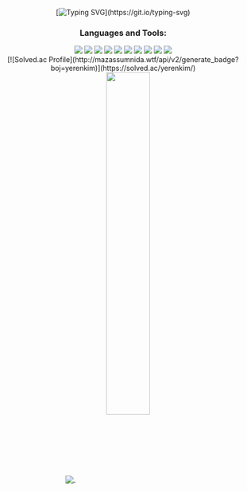 <!-- hi my name is yerin kim-->
<div align="center">
  
  [![Typing SVG](https://readme-typing-svg.demolab.com?font=Fira+Code&weight=600&size=30&pause=1000&color=CB6FFF&center=true&vCenter=true&multiline=true&width=500&lines=Hi%F0%9F%91%8B%2C+My+name+is+Yerin+Kim.)](https://git.io/typing-svg)
</div>

<div align="center">
  <h3>Languages and Tools:</h3>
  <img src="https://img.shields.io/badge/JAVA-007396?style=for-the-badge&logo=Java&logoColor=white">
  <img src="https://img.shields.io/badge/Kotlin-7F52FF?style=for-the-badge&logo=Kotlin&logoColor=white">
  <img src="https://img.shields.io/badge/Python-3776AB?style=for-the-badge&logo=Python&logoColor=white">
  <img src="https://img.shields.io/badge/Firebase-FFCA28?style=for-the-badge&logo=Firebase&logoColor=white">
  <img src="https://img.shields.io/badge/MySQL-4479A1?style=for-the-badge&logo=MySQL&logoColor=white">
  <img src="https://img.shields.io/badge/Gradle-02303A?style=for-the-badge&logo=Gradle&logoColor=white">
  <img src="https://img.shields.io/badge/GitHub-181717?style=for-the-badge&logo=GitHub&logoColor=white">
  <img src="https://img.shields.io/badge/Notion-000000?style=for-the-badge&logo=Notion&logoColor=white">
  <img src="https://img.shields.io/badge/Android Studio-3DDC84?style=for-the-badge&logo=Android Studio&logoColor=white">
  <img src="https://img.shields.io/badge/IntelliJ IDEA-000000?style=for-the-badge&logo=IntelliJ IDEA&logoColor=white">
  
</div>
<div align="center">
  [![Solved.ac Profile](http://mazassumnida.wtf/api/v2/generate_badge?boj=yerenkim)](https://solved.ac/yerenkim/)
</div>
<div align="center">
   <a href="s">
    <img align="center" src="https://github-readme-stats.vercel.app/api/top-langs/?username=Wise-99&exclude_repo=dkssud8150.github.io&layout=compact&theme=transparent" />
  
  <a href="s">
    <img align="center" src="https://github-readme-stats.vercel.app/api?username=Wise-99&theme=transparent&show_icons=true" width="42%" />
  </a>
</div>
